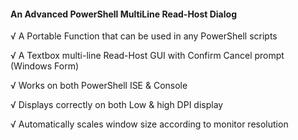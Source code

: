 #### An Advanced PowerShell MultiLine Read-Host Dialog

√ A Portable Function that can be used in any PowerShell scripts

√ A Textbox multi-line Read-Host GUI with Confirm Cancel prompt (Windows Form)

√ Works on both PowerShell ISE & Console

√ Displays correctly on both Low & high DPI display

√ Automatically scales window size according to monitor resolution